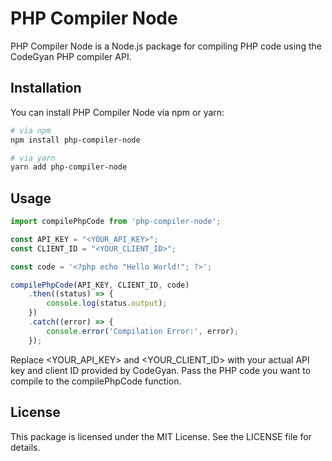 # PHP Compiler Node

PHP Compiler Node is a Node.js package for compiling PHP code using the CodeGyan PHP compiler API.

## Installation

You can install PHP Compiler Node via npm or yarn:

```bash
# via npm
npm install php-compiler-node

# via yarn
yarn add php-compiler-node
```

## Usage
```js
import compilePhpCode from 'php-compiler-node';

const API_KEY = "<YOUR_API_KEY>";
const CLIENT_ID = "<YOUR_CLIENT_ID>";

const code = '<?php echo "Hello World!"; ?>';

compilePhpCode(API_KEY, CLIENT_ID, code)
    .then((status) => {
        console.log(status.output);
    })
    .catch((error) => {
        console.error('Compilation Error:', error);
    });
```
Replace <YOUR_API_KEY> and <YOUR_CLIENT_ID> with your actual API key and client ID provided by CodeGyan. Pass the PHP code you want to compile to the compilePhpCode function.

## License

This package is licensed under the MIT License. See the LICENSE file for details.


